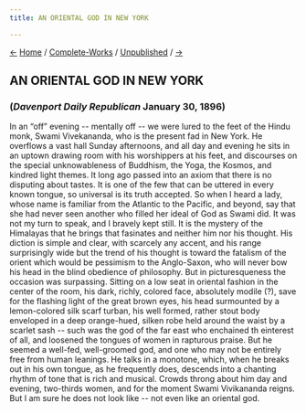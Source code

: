 ```yaml
---
title: AN ORIENTAL GOD IN NEW YORK

---
```

<div>

[←](nyt_12131895.htm) [Home](../../index.htm) /
[Complete-Works](../complete_works.htm) /
[Unpublished](unpublished_contents.htm) / [→](nyt_03201896.htm)

  

## AN ORIENTAL GOD IN NEW YORK

### (*Davenport Daily Republican* January 30, 1896)

In an “off” evening -- mentally off -- we were lured to the feet of the
Hindu monk, Swami Vivekananda, who is the present fad in New York. He
overflows a vast hall Sunday afternoons, and all day and evening he sits
in an uptown drawing room with his worshippers at his feet, and
discourses on the special unknowableness of Buddhism, the Yoga, the
Kosmos, and kindred light themes. It long ago passed into an axiom that
there is no disputing about tastes. It is one of the few that can be
uttered in every known tongue, so universal is its truth accepted. So
when I heard a lady, whose name is familiar from the Atlantic to the
Pacific, and beyond, say that she had never seen another who filled her
ideal of God as Swami did. It was not my turn to speak, and I bravely
kept still. It is the mystery of the Himalayas that he brings that
fasinates and neither him nor his thought. His diction is simple and
clear, with scarcely any accent, and his range surprisingly wide but the
trend of his thought is toward the fatalism of the orient which would be
pessimism to the Anglo-Saxon, who will never bow his head in the blind
obedience of philosophy. But in picturesqueness the occasion was
surpassing. Sitting on a low seat in oriental fashion in the center of
the room, his dark, richly, colored face, absolutely modile (?), save
for the flashing light of the great brown eyes, his head surmounted by a
lemon-colored silk scarf turban, his well formed, rather stout body
enveloped in a deep orange-hued, silken robe held around the waist by a
scarlet sash -- such was the god of the far east who enchained th
einterest of all, and loosened the tongues of women in rapturous praise.
But he seemed a well-fed, well-groomed god, and one who may not be
entirely free from human leanings. He talks in a monotone, which, when
he breaks out in his own tongue, as he frequently does, descends into a
chanting rhythm of tone that is rich and musical. Crowds throng about
him day and evening, two-thirds women, and for the moment Swami
Vivikananda reigns. But I am sure he does not look like -- not even like
an oriental god.

</div>
